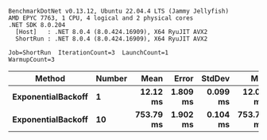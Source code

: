 ```

BenchmarkDotNet v0.13.12, Ubuntu 22.04.4 LTS (Jammy Jellyfish)
AMD EPYC 7763, 1 CPU, 4 logical and 2 physical cores
.NET SDK 8.0.204
  [Host]   : .NET 8.0.4 (8.0.424.16909), X64 RyuJIT AVX2
  ShortRun : .NET 8.0.4 (8.0.424.16909), X64 RyuJIT AVX2

Job=ShortRun  IterationCount=3  LaunchCount=1  
WarmupCount=3  

```
| Method             | Number | Mean      | Error    | StdDev   | Min       | Max       | Allocated |
|------------------- |------- |----------:|---------:|---------:|----------:|----------:|----------:|
| **ExponentialBackoff** | **1**      |  **12.12 ms** | **1.809 ms** | **0.099 ms** |  **12.03 ms** |  **12.23 ms** |     **520 B** |
| **ExponentialBackoff** | **10**     | **753.79 ms** | **1.902 ms** | **0.104 ms** | **753.70 ms** | **753.90 ms** |    **4120 B** |
